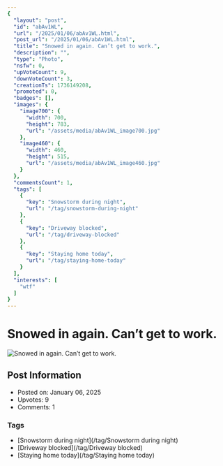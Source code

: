 ```yaml
---
{
  "layout": "post",
  "id": "abAv1WL",
  "url": "/2025/01/06/abAv1WL.html",
  "post_url": "/2025/01/06/abAv1WL.html",
  "title": "Snowed in again. Can’t get to work.",
  "description": "",
  "type": "Photo",
  "nsfw": 0,
  "upVoteCount": 9,
  "downVoteCount": 3,
  "creationTs": 1736149208,
  "promoted": 0,
  "badges": [],
  "images": {
    "image700": {
      "width": 700,
      "height": 783,
      "url": "/assets/media/abAv1WL_image700.jpg"
    },
    "image460": {
      "width": 460,
      "height": 515,
      "url": "/assets/media/abAv1WL_image460.jpg"
    }
  },
  "commentsCount": 1,
  "tags": [
    {
      "key": "Snowstorm during night",
      "url": "/tag/snowstorm-during-night"
    },
    {
      "key": "Driveway blocked",
      "url": "/tag/driveway-blocked"
    },
    {
      "key": "Staying home today",
      "url": "/tag/staying-home-today"
    }
  ],
  "interests": [
    "wtf"
  ]
}
---
```


# Snowed in again. Can’t get to work.

![Snowed in again. Can’t get to work.](/assets/media/abAv1WL_image700.jpg)

## Post Information

- Posted on: January 06, 2025
- Upvotes: 9
- Comments: 1

### Tags

- [Snowstorm during night](/tag/Snowstorm during night)
- [Driveway blocked](/tag/Driveway blocked)
- [Staying home today](/tag/Staying home today)
